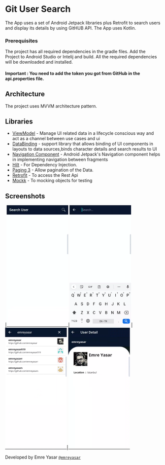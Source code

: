 # Git User Search

The App uses a set of Android Jetpack libraries plus Retrofit to search users and display its details by using GitHUB API. The App uses Kotlin.

### Prerequisites

The project has all required dependencies in the gradle files. 
Add the Project to Android Studio or Intelij and build.
All the required dependencies will be downloaded and installed.

#### Important : You need to add the token you got from GitHub in the api.properties file.

## Architecture

The project uses MVVM architecture pattern.

## Libraries 

* [ViewModel](https://developer.android.com/topic/libraries/architecture/viewmodel/) - Manage UI related data in a lifecycle conscious way and act as a channel between use cases and ui
* [DataBinding](https://developer.android.com/topic/libraries/data-binding) - support library that allows binding of UI components in layouts to data sources,binds character details and search results to UI
* [Navigation Component](https://developer.android.com/guide/navigation/navigation-getting-started) - Android Jetpack's Navigation component helps in implementing
navigation between fragments
* [Hilt](https://dagger.dev/hilt/) - For Dependency Injection.
* [Paging 3](https://developer.android.com/topic/libraries/architecture/paging/v3-overview?hl=in) - Allow pagination of the Data.
* [Retrofit](https://square.github.io/retrofit/) - To access the Rest Api
* [Mockk](https://mockk.io/) - To mocking objects for testing

## Screenshots
|<img src="screenshots/1.png" width=200/>|<img src="screenshots/2.png" width=200/>|<img src="screenshots/3.png" width=200/>|<img src="screenshots/5.png" width=200/>


Developed by Emre Yasar [`@emreyasar`](https://www.linkedin.com/in/emreyasar/)
